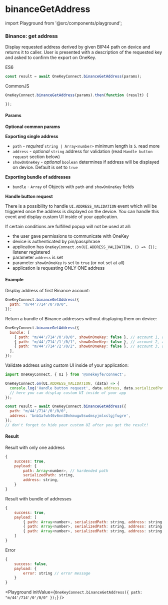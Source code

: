 # binanceGetAddress

import Playground from '@src/components/playground';

### Binance: get address

Display requested address derived by given BIP44 path on device and returns it to caller. User is presented with a description of the requested key and asked to confirm the export on OneKey.

ES6

```javascript
const result = await OneKeyConnect.binanceGetAddress(params);
```

CommonJS

```javascript
OneKeyConnect.binanceGetAddress(params).then(function (result) {

});
```

#### Params

**Optional common params**

**Exporting single address**

* `path` - _required_ `string | Array<number>` minimum length is `5`. read more
* `address` - _optional_ `string` address for validation (read `Handle button request` section below)
* `showOnOneKey` - _optional_ `boolean` determines if address will be displayed on device. Default is set to `true`

**Exporting bundle of addresses**

* `bundle` - `Array` of Objects with `path` and `showOnOneKey` fields

**Handle button request**

There is a possibility to handle `UI.ADDRESS_VALIDATION` event which will be triggered once the address is displayed on the device. You can handle this event and display custom UI inside of your application.

If certain conditions are fulfilled popup will not be used at all:

* the user gave permissions to communicate with OneKey
* device is authenticated by pin/passphrase
* application has `OneKeyConnect.on(UI.ADDRESS_VALIDATION, () => {});` listener registered
* parameter `address` is set
* parameter `showOnOneKey` is set to `true` (or not set at all)
* application is requesting ONLY ONE address

#### Example

Display address of first Binance account:

```javascript
OneKeyConnect.binanceGetAddress({
  path: "m/44'/714'/0'/0/0",
});
```

Return a bundle of Binance addresses without displaying them on device:

```javascript
OneKeyConnect.binanceGetAddress({
  bundle: [
    { path: "m/44'/714'/0'/0/0", showOnOneKey: false }, // account 1, address 1
    { path: "m/44'/714'/1'/0/1", showOnOneKey: false }, // account 2, address 2
    { path: "m/44'/714'/2'/0/2", showOnOneKey: false }, // account 3, address 3
  ],
});
```

Validate address using custom UI inside of your application:

```javascript
import OneKeyConnect, { UI } from '@onekeyfe/connect';

OneKeyConnect.on(UI.ADDRESS_VALIDATION, (data) => {
  console.log('Handle button request', data.address, data.serializedPath);
  // here you can display custom UI inside of your app
});

const result = await OneKeyConnect.binanceGetAddress({
  path: "m/44'/714'/0'/0/0",
  address: 'bnb1afwh46v6nn30nkmugw5swdmsyjmlxslgjfugre',
});
// don't forget to hide your custom UI after you get the result!
```

#### Result

Result with only one address

```javascript
{
    success: true,
    payload: {
        path: Array<number>, // hardended path
        serializedPath: string,
        address: string,
    }
}
```

Result with bundle of addresses

```javascript
{
    success: true,
    payload: [
        { path: Array<number>, serializedPath: string, address: string }, // account 1, address 1
        { path: Array<number>, serializedPath: string, address: string }, // account 2, address 2
        { path: Array<number>, serializedPath: string, address: string }  // account 3, address 3
    ]
}
```

Error

```javascript
{
    success: false,
    payload: {
        error: string // error message
    }
}
```

\<Playground initValue={`OneKeyConnect.binanceGetAddress({ path: "m/44'/714'/0'/0/0" });`} />
